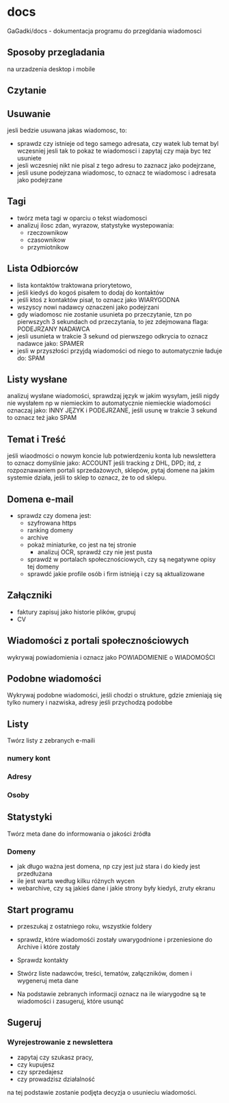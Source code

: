 # docs
GaGadki/docs - dokumentacja programu do przegldania wiadomosci


## Sposoby przegladania
na urzadzenia desktop i mobile

## Czytanie


## Usuwanie
jesli bedzie usuwana jakas wiadomosc, to:
+ sprawdz czy istnieje od tego samego adresata, czy watek lub temat byl wczesniej
jesli tak to pokaz te wiadomosci i zapytaj czy maja byc tez usuniete
+ jesli wczesniej nikt nie pisal z tego adresu to zaznacz jako podejrzane, 
+ jesli usune podejrzana wiadomosc, to oznacz te wiadomosc i adresata jako podejrzane

## Tagi
+ twórz meta tagi w oparciu o tekst wiadomosci
+ analizuj ilosc zdan, wyrazow, statystyke wystepowania:
  + rzeczownikow
  + czasownikow
  + przymiotnikow
  
## Lista Odbiorców
+ lista kontaktów traktowana priorytetowo,
+ jeśli kiedyś do kogoś pisałem to dodaj do kontaktów
+ jeśli ktoś z kontaktów pisał, to oznacz jako WIARYGODNA
+ wszyscy nowi nadawcy oznaczeni jako podejrzani
+ gdy wiadomosc nie zostanie usunieta po przeczytanie, tzn po pierwszych 3 sekundach od przeczytania, to jez zdejmowana flaga: PODEJRZANY NADAWCA
+ jesli usunieta w trakcie 3 sekund od pierwszego odkrycia to oznacz nadawce jako: SPAMER
+ jesli w przyszłości przyjdą wiadomości od niego to automatycznie ładuje do: SPAM

## Listy wysłane
analizuj wysłane wiadomości, sprawdzaj język w jakim wysyłam, jeśli nigdy nie wysłałem np w niemieckim to automatycznie niemieckie wiadomości oznaczaj jako: INNY JĘZYK i PODEJRZANE, jeśli usunę w trakcie 3 sekund to oznacz też jako SPAM

## Temat i Treść
jeśli wiaodmości o nowym koncie lub potwierdzeniu konta lub newslettera to oznacz domyślnie jako: ACCOUNT
jeśli tracking z DHL, DPD; itd, z rozpoznawaniem portali sprzedażowych, sklepów, pytaj domene na jakim systemie działa, jeśli to sklep to oznacz, że to od sklepu.

## Domena e-mail
+ sprawdz czy domena jest:
  + szyfrowana https
  + ranking domeny
  + archive
  + pokaż miniaturke, co jest na tej stronie
    + analizuj OCR, sprawdź czy nie jest pusta 
  + sprawdź w portalach społecznościowych, czy są negatywne opisy tej domeny
  + sprawdć jakie profile osób i firm istnieją i czy są aktualizowane
  
## Załączniki
+ faktury zapisuj jako historie plików, grupuj
+ CV


## Wiadomości z portali społecznościowych
wykrywaj powiadomienia i oznacz jako POWIADOMIENIE o WIADOMOŚCI

## Podobne wiadomości
Wykrywaj podobne wiadomości, jeśli chodzi o strukture, gdzie zmieniają się tylko numery i nazwiska, adresy
jeśli przychodzą podobbe


## Listy 
Twórz listy z zebranych e-maili
### numery kont
### Adresy
### Osoby

## Statystyki
Twórz meta dane do informowania o jakości źródła
### Domeny
+ jak długo ważna jest domena, np czy jest już stara i do kiedy jest przedłużana
+ ile jest warta według kilku różnych wycen
+ webarchive, czy są jakieś dane i jakie strony były kiedyś, zruty ekranu


## Start programu
+ przeszukaj z ostatniego roku, wszystkie foldery
+ sprawdz, które wiadomośći zostały uwarygodnione i przeniesione do Archive i które zostały
+ Sprawdz kontakty
+ Stwórz liste nadawców, treści, tematów, załączników, domen i wygeneruj meta dane

+ Na podstawie zebranych informacji oznacz na ile wiarygodne są te wiadomości i zasugeruj, które usunąć

## Sugeruj

### Wyrejestrowanie z newslettera
+ zapytaj czy szukasz pracy,
+ czy kupujesz
+ czy sprzedajesz
+ czy prowadzisz działalność

na tej podstawie zostanie podjęta decyzja o usunieciu wiadomości.


